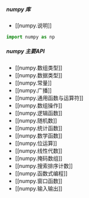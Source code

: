 ##### numpy 库
- [[numpy.说明]]
```python
import numpy as np
```
##### numpy 主要API
- [[numpy.数组类型]]
- [[numpy.数据类型]]
- [[numpy.常量]]
- [[numpy.广播]]
- [[numpy.通用函数与运算符]]
- [[numpy.数组操作]]
- [[numpy.逻辑函数]]
- [[numpy.随机数]]
- [[numpy.统计函数]]
- [[numpy.数学函数]]
- [[numpy.位运算]]
- [[numpy.线性代数]]
- [[numpy.掩码数组]]
- [[numpy.搜索排序计数]]
- [[numpy.函数式编程]]
- [[numpy.窗口函数]]
- [[numpy.输入输出]]





